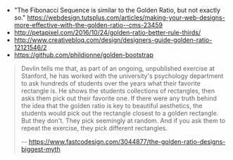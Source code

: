 - "The Fibonacci Sequence is similar to the Golden Ratio, but not exactly so." https://webdesign.tutsplus.com/articles/making-your-web-designs-more-effective-with-the-golden-ratio--cms-23459
- http://petapixel.com/2016/10/24/golden-ratio-better-rule-thirds/
- http://www.creativebloq.com/design/designers-guide-golden-ratio-12121546/2
- https://github.com/phildionne/golden-bootstrap

>Devlin tells me that, as part of an ongoing, unpublished exercise at Stanford, he has worked with the university's psychology department to ask hundreds of students over the years what their favorite rectangle is. He shows the students collections of rectangles, then asks them pick out their favorite one. If there were any truth behind the idea that the golden ratio is key to beautiful aesthetics, the students would pick out the rectangle closest to a golden rectangle. But they don't. They pick seemingly at random. And if you ask them to repeat the exercise, they pick different rectangles.
>
>-- https://www.fastcodesign.com/3044877/the-golden-ratio-designs-biggest-myth
